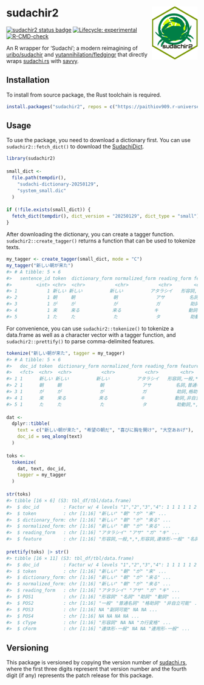 
<!-- README.md is generated from README.Rmd. Please edit that file -->

# sudachir2 <img src="man/figures/logo.png" align="right" height="139" alt="sudachir2 logo" />

<!-- badges: start -->

[![sudachir2 status
badge](https://paithiov909.r-universe.dev/sudachir2/badges/version)](https://paithiov909.r-universe.dev/sudachir2)
[![Lifecycle:
experimental](https://img.shields.io/badge/lifecycle-experimental-orange.svg)](https://lifecycle.r-lib.org/articles/stages.html#experimental)
[![R-CMD-check](https://github.com/paithiov909/sudachir2/actions/workflows/R-CMD-check.yaml/badge.svg)](https://github.com/paithiov909/sudachir2/actions/workflows/R-CMD-check.yaml)
<!-- badges: end -->

An R wrapper for ‘Sudachi’; a modern reimagining of
[uribo/sudachir](https://github.com/uribo/sudachir) and
[yutannihilation/fledgingr](https://github.com/yutannihilation/fledgingr)
that directly wraps
[sudachi.rs](https://github.com/WorksApplications/sudachi.rs) with
[savvy](https://github.com/yutannihilation/savvy).

## Installation

To install from source package, the Rust toolchain is required.

``` r
install.packages("sudachir2", repos = c("https://paithiov909.r-universe.dev", "https://cloud.r-project.org"))
```

## Usage

To use the package, you need to download a dictionary first. You can use
`sudachir2::fetch_dict()` to download the
[SudachiDict](https://github.com/WorksApplications/SudachiDict).

``` r
library(sudachir2)

small_dict <-
  file.path(tempdir(),
    "sudachi-dictionary-20250129",
    "system_small.dic"
  )

if (!file.exists(small_dict)) {
  fetch_dict(tempdir(), dict_version = "20250129", dict_type = "small")
}
```

After downloading the dictionary, you can create a tagger function.
`sudachir2::create_tagger()` returns a function that can be used to
tokenize texts.

``` r
my_tagger <- create_tagger(small_dict, mode = "C")
my_tagger("新しい朝が来た")
#> # A tibble: 5 × 6
#>   sentence_id token  dictionary_form normalized_form reading_form feature       
#>         <int> <chr>  <chr>           <chr>           <chr>        <chr>         
#> 1           1 新しい 新しい          新しい          アタラシイ   形容詞,一般,*,*,形容…
#> 2           1 朝     朝              朝              アサ         名詞,普通名詞,副詞可能,…
#> 3           1 が     が              が              ガ           助詞,格助詞,*,*,*,…
#> 4           1 来     来る            来る            キ           動詞,非自立可能,*,*,…
#> 5           1 た     た              た              タ           助動詞,*,*,*,助動詞…
```

For convenience, you can use `sudachir2::tokenize()` to tokenize a
data.frame as well as a character vector with a tagger function, and
`sudachir2::prettify()` to parse comma-delimited features.

``` r
tokenize("新しい朝が来た", tagger = my_tagger)
#> # A tibble: 5 × 6
#>   doc_id token  dictionary_form normalized_form reading_form feature            
#>   <fct>  <chr>  <chr>           <chr>           <chr>        <chr>              
#> 1 1      新しい 新しい          新しい          アタラシイ   形容詞,一般,*,*,形容詞,連体形…
#> 2 1      朝     朝              朝              アサ         名詞,普通名詞,副詞可能,*,*,*…
#> 3 1      が     が              が              ガ           助詞,格助詞,*,*,*,*
#> 4 1      来     来る            来る            キ           動詞,非自立可能,*,*,カ行変格,…
#> 5 1      た     た              た              タ           助動詞,*,*,*,助動詞-タ,終止…

dat <-
  dplyr::tibble(
    text = c("新しい朝が来た", "希望の朝だ", "喜びに胸を開け", "大空あおげ"),
    doc_id = seq_along(text)
  )

toks <-
  tokenize(
    dat, text, doc_id,
    tagger = my_tagger
  )

str(toks)
#> tibble [16 × 6] (S3: tbl_df/tbl/data.frame)
#>  $ doc_id         : Factor w/ 4 levels "1","2","3","4": 1 1 1 1 1 2 2 2 2 3 ...
#>  $ token          : chr [1:16] "新しい" "朝" "が" "来" ...
#>  $ dictionary_form: chr [1:16] "新しい" "朝" "が" "来る" ...
#>  $ normalized_form: chr [1:16] "新しい" "朝" "が" "来る" ...
#>  $ reading_form   : chr [1:16] "アタラシイ" "アサ" "ガ" "キ" ...
#>  $ feature        : chr [1:16] "形容詞,一般,*,*,形容詞,連体形-一般" "名詞,普通名詞,副詞可能,*,*,*" "助詞,格助詞,*,*,*,*" "動詞,非自立可能,*,*,カ行変格,連用形-一般" ...

prettify(toks) |> str()
#> tibble [16 × 11] (S3: tbl_df/tbl/data.frame)
#>  $ doc_id         : Factor w/ 4 levels "1","2","3","4": 1 1 1 1 1 2 2 2 2 3 ...
#>  $ token          : chr [1:16] "新しい" "朝" "が" "来" ...
#>  $ dictionary_form: chr [1:16] "新しい" "朝" "が" "来る" ...
#>  $ normalized_form: chr [1:16] "新しい" "朝" "が" "来る" ...
#>  $ reading_form   : chr [1:16] "アタラシイ" "アサ" "ガ" "キ" ...
#>  $ POS1           : chr [1:16] "形容詞" "名詞" "助詞" "動詞" ...
#>  $ POS2           : chr [1:16] "一般" "普通名詞" "格助詞" "非自立可能" ...
#>  $ POS3           : chr [1:16] NA "副詞可能" NA NA ...
#>  $ POS4           : chr [1:16] NA NA NA NA ...
#>  $ cType          : chr [1:16] "形容詞" NA NA "カ行変格" ...
#>  $ cForm          : chr [1:16] "連体形-一般" NA NA "連用形-一般" ...
```

## Versioning

This package is versioned by copying the version number of
[sudachi.rs](https://github.com/WorksApplications/sudachi.rs), where the
first three digits represent that version number and the fourth digit
(if any) represents the patch release for this package.
